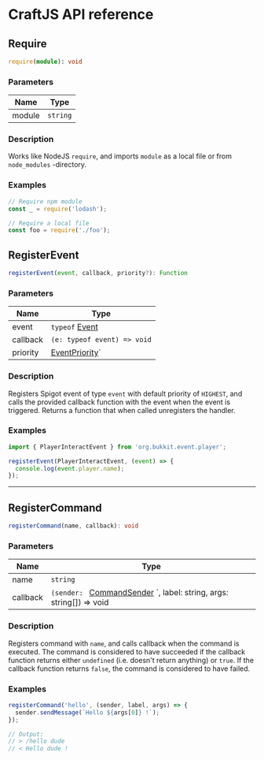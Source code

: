 # CraftJS API reference

## Require

```ts
require(module): void
```

### Parameters

|Name|Type|
|-|-|
|module|`string`|

### Description

Works like NodeJS `require`, and imports `module` as a local file or from `node_modules` -directory.

### Examples

```ts
// Require npm module
const _ = require('lodash');

// Require a local file
const foo = require('./foo');

```


## RegisterEvent

```ts
registerEvent(event, callback, priority?): Function
```

### Parameters

|Name|Type|
|-|-|
|event|`typeof` [Event](https://papermc.io/javadocs/paper/1.16/org/bukkit/event/Event.html)|
|callback|`(e: typeof event) => void`|
|priority|[EventPriority](https://papermc.io/javadocs/paper/1.16/org/bukkit/event/EventPriority.html)` | undefined`|

### Description

Registers Spigot event of type `event` with default priority of `HIGHEST`, and calls the provided callback function with the event when the event is triggered. Returns a function that when called unregisters the handler.

### Examples

```ts
import { PlayerInteractEvent } from 'org.bukkit.event.player';

registerEvent(PlayerInteractEvent, (event) => {
  console.log(event.player.name);
});
```

---

## RegisterCommand

```ts
registerCommand(name, callback): void
```

### Parameters

|Name|Type|
|-|-|
|name|`string`|
|callback|`(sender: ` [CommandSender](https://papermc.io/javadocs/paper/1.16/org/bukkit/command/CommandSender.html) `, label: string, args: string[]) => void | boolean`

### Description

Registers command with `name`, and calls callback when the command is executed. The command is considered to have succeeded if the callback function returns either `undefined` (i.e. doesn't return anything) or `true`. If the callback function returns `false`, the command is considered to have failed.

### Examples

```ts
registerCommand('hello', (sender, label, args) => {
  sender.sendMessage(`Hello ${args[0]} !`);
});

// Output:
// > /hello dude
// < Hello dude !
```